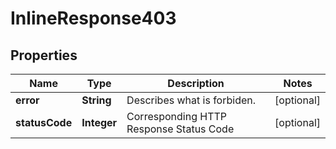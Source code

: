 

# InlineResponse403


## Properties

| Name | Type | Description | Notes |
|------------ | ------------- | ------------- | -------------|
|**error** | **String** | Describes what is forbiden. |  [optional] |
|**statusCode** | **Integer** | Corresponding HTTP Response Status Code |  [optional] |



